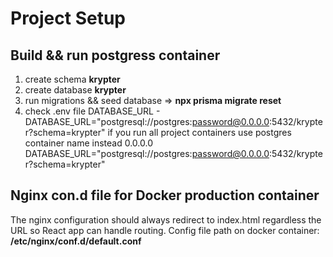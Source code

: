 # Project Setup

## Build && run postgress container
1. create schema __krypter__
2. create database __krypter__
3. run migrations && seed database => __npx prisma migrate reset__
4. check .env file DATABASE_URL - DATABASE_URL="postgresql://postgres:password@0.0.0.0:5432/krypter?schema=krypter"
    if you run all project containers use postgres container name instead 0.0.0.0
   DATABASE_URL="postgresql://postgres:password@0.0.0.0:5432/krypter?schema=krypter"

## Nginx con.d file for Docker production container

The nginx configuration should always redirect to index.html regardless the URL so React app can handle routing.
Config file path on docker container: __/etc/nginx/conf.d/default.conf__